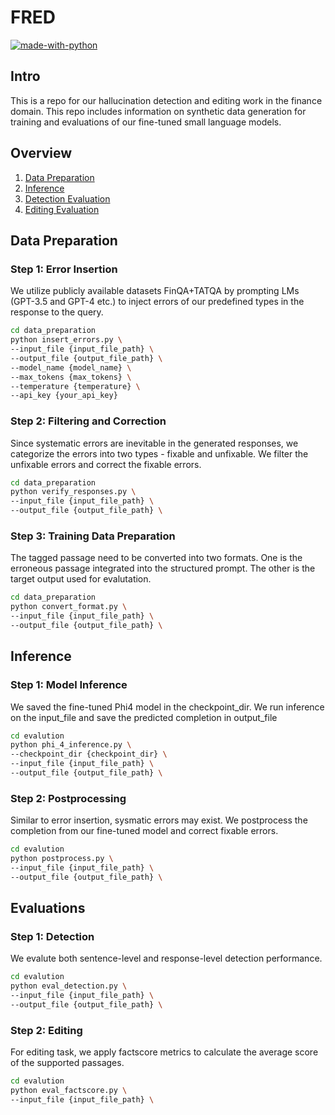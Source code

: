 # FRED 

[![made-with-python](https://img.shields.io/badge/Made%20with-Python-red.svg)](#python)

## Intro

This is a repo for our hallucination detection and editing work in the finance domain. This repo includes information on synthetic data generation for training and evaluations of our fine-tuned small language models.


## Overview 
1. [Data Preparation](#step-1-synthetic-data-generation) 
2. [Inference](#Step-2-model-inference)
3. [Detection Evaluation](#fine-grained-detection)
2. [Editing Evaluation](#factscore)

## Data Preparation

### Step 1: Error Insertion

We utilize publicly available datasets FinQA+TATQA by prompting LMs (GPT-3.5 and GPT-4 etc.) to inject errors of our predefined types in the response to the query.

```bash
cd data_preparation
python insert_errors.py \
--input_file {input_file_path} \
--output_file {output_file_path} \
--model_name {model_name} \
--max_tokens {max_tokens} \
--temperature {temperature} \
--api_key {your_api_key}
```

### Step 2: Filtering and Correction

Since systematic errors are inevitable in the generated responses, we categorize the errors into two types - fixable and unfixable. We filter the unfixable errors and correct the fixable errors.

```bash
cd data_preparation
python verify_responses.py \
--input_file {input_file_path} \
--output_file {output_file_path} \
```

### Step 3: Training Data Preparation

The tagged passage need to be converted into two formats. One is the erroneous passage integrated into the structured prompt. The other is the target output used for evalutation.

```bash
cd data_preparation
python convert_format.py \
--input_file {input_file_path} \
--output_file {output_file_path} \
```

## Inference

### Step 1: Model Inference

We saved the fine-tuned Phi4 model in the checkpoint_dir. We run inference on the input_file and save the predicted completion in output_file

```bash
cd evalution
python phi_4_inference.py \
--checkpoint_dir {checkpoint_dir} \
--input_file {input_file_path} \
--output_file {output_file_path} \
```

### Step 2: Postprocessing

Similar to error insertion, sysmatic errors may exist. We postprocess the completion from our fine-tuned model and correct fixable errors.

```bash
cd evalution
python postprocess.py \
--input_file {input_file_path} \
--output_file {output_file_path} \
```

## Evaluations

### Step 1: Detection 

We evalute both sentence-level and response-level detection performance.

```bash
cd evalution
python eval_detection.py \
--input_file {input_file_path} \
--output_file {output_file_path} \
```

### Step 2: Editing 

For editing task, we apply factscore metrics to calculate the average score of the supported passages.

```bash
cd evalution
python eval_factscore.py \
--input_file {input_file_path} \
```

